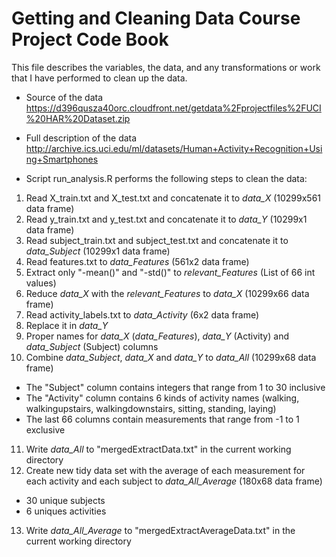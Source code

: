 Getting and Cleaning Data Course Project Code Book
==================================================
This file describes the variables, the data, and any transformations or work that I have performed to clean up the data.
* Source of the data https://d396qusza40orc.cloudfront.net/getdata%2Fprojectfiles%2FUCI%20HAR%20Dataset.zip 
* Full description of the data http://archive.ics.uci.edu/ml/datasets/Human+Activity+Recognition+Using+Smartphones 

* Script run_analysis.R performs the following steps to clean the data:
1. Read X_train.txt and X_test.txt and concatenate it to *data_X* (10299x561 data frame)
2. Read y_train.txt and y_test.txt and concatenate it to *data_Y* (10299x1 data frame)
3. Read subject_train.txt and subject_test.txt and concatenate it to *data_Subject* (10299x1 data frame)
4. Read features.txt to *data_Features* (561x2 data frame)
5. Extract only "-mean()" and "-std()" to *relevant_Features* (List of 66 int values)
6. Reduce *data_X* with the *relevant_Features* to *data_X* (10299x66 data frame)
7. Read activity_labels.txt to *data_Activity* (6x2 data frame)
8. Replace it in *data_Y*
9. Proper names for *data_X* (*data_Features*), *data_Y* (Activity) and *data_Subject* (Subject) columns
10. Combine *data_Subject*, *data_X* and *data_Y* to *data_All* (10299x68 data frame)
- The "Subject" column contains integers that range from 1 to 30 inclusive
- The "Activity" column contains 6 kinds of activity names (walking, walkingupstairs, walkingdownstairs, sitting, standing, laying)
- The last 66 columns contain measurements that range from -1 to 1 exclusive
11. Write *data_All* to "mergedExtractData.txt" in the current working directory
12. Create new tidy data set with the average of each measurement for each activity and each subject to *data_All_Average* (180x68 data frame)
- 30 unique subjects
- 6 uniques activities
13. Write *data_All_Average* to "mergedExtractAverageData.txt" in the current working directory